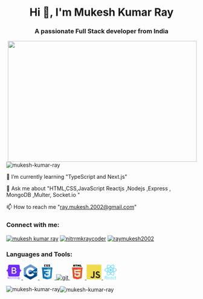 <h1 align="center">Hi 👋, I'm Mukesh Kumar Ray</h1>
<h3 align="center">A passionate Full Stack developer from India</h3>
<img align="right" src="https://user-images.githubusercontent.com/55389276/140866485-8fb1c876-9a8f-4d6a-98dc-08c4981eaf70.gif" height="320" width="500">

<p align="left"> <img src="https://komarev.com/ghpvc/?username=mukesh-kumar-ray&label=Profile%20views&color=0e75b6&style=flat" alt="mukesh-kumar-ray" /> </p>

 🌱 I’m currently learning "TypeScript and Next.js"</br>

 💬 Ask me about "HTML,CSS,JavaScript Reactjs ,Nodejs ,Express , MongoDB ,Multer, Socket.io "</br>

 📫 How to reach me "ray.mukesh.2002@gmail.com"

<h3 align="left">Connect with me:</h3>
<p align="left">
<a href="https://linkedin.com/in/mukesh kumar ray" target="blank"><img align="center" src="https://raw.githubusercontent.com/rahuldkjain/github-profile-readme-generator/master/src/images/icons/Social/linked-in-alt.svg" alt="mukesh kumar ray" height="30" width="40" /></a>
<a href="https://www.leetcode.com/nitrrmkraycoder" target="blank"><img align="center" src="https://raw.githubusercontent.com/rahuldkjain/github-profile-readme-generator/master/src/images/icons/Social/leet-code.svg" alt="nitrrmkraycoder" height="30" width="40" /></a>
<a href="https://auth.geeksforgeeks.org/user/raymukesh2002" target="blank"><img align="center" src="https://raw.githubusercontent.com/rahuldkjain/github-profile-readme-generator/master/src/images/icons/Social/geeks-for-geeks.svg" alt="raymukesh2002" height="30" width="40" /></a>
</p>

<h3 align="left">Languages and Tools:</h3>
<p align="left"> <a href="https://getbootstrap.com" target="_blank" rel="noreferrer"> <img src="https://raw.githubusercontent.com/devicons/devicon/master/icons/bootstrap/bootstrap-plain-wordmark.svg" alt="bootstrap" width="40" height="40"/> </a> <a href="https://www.w3schools.com/cpp/" target="_blank" rel="noreferrer"> <img src="https://raw.githubusercontent.com/devicons/devicon/master/icons/cplusplus/cplusplus-original.svg" alt="cplusplus" width="40" height="40"/> </a> <a href="https://www.w3schools.com/css/" target="_blank" rel="noreferrer"> <img src="https://raw.githubusercontent.com/devicons/devicon/master/icons/css3/css3-original-wordmark.svg" alt="css3" width="40" height="40"/> </a> <a href="https://git-scm.com/" target="_blank" rel="noreferrer"> <img src="https://www.vectorlogo.zone/logos/git-scm/git-scm-icon.svg" alt="git" width="40" height="40"/> </a> <a href="https://www.w3.org/html/" target="_blank" rel="noreferrer"> <img src="https://raw.githubusercontent.com/devicons/devicon/master/icons/html5/html5-original-wordmark.svg" alt="html5" width="40" height="40"/> </a> <a href="https://developer.mozilla.org/en-US/docs/Web/JavaScript" target="_blank" rel="noreferrer"> <img src="https://raw.githubusercontent.com/devicons/devicon/master/icons/javascript/javascript-original.svg" alt="javascript" width="40" height="40"/> </a> <a href="https://reactjs.org/" target="_blank" rel="noreferrer"> <img src="https://raw.githubusercontent.com/devicons/devicon/master/icons/react/react-original-wordmark.svg" alt="react" width="40" height="40"/> </a> </p>

<p><img align="left" src="https://github-readme-stats.vercel.app/api/top-langs?username=mukesh-kumar-ray&show_icons=true&locale=en&layout=compact" alt="mukesh-kumar-ray" /></p>

<p><img align="center" src="https://github-readme-streak-stats.herokuapp.com/?user=mukesh-kumar-ray&" alt="mukesh-kumar-ray" /></p>

